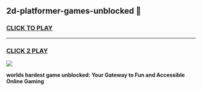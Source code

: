 
## 2d-platformer-games-unblocked 👋
<h3>
<a href="https://premium.freeplayer.one?title=2d-platformer-games-unblocked&ref=14F">CLICK TO PLAY</a></h3>
<hr>

<h3>
<a href="https://premium.freeplayer.one?title=2d-platformer-games-unblocked&ref=14F">CLICK 2 PLAY</a>
  
</h3>

<a href="https://premium.freeplayer.one?title=2d-platformer-games-unblocked&ref=12F/"><img src="https://clearcache.store/games.png"></a>


**worlds hardest game unblocked: Your Gateway to Fun and Accessible Online Gaming**

